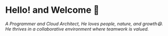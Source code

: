 # Hello! and Welcome 👋 
*A Programmer and Cloud Architect, He loves people, nature, and growth😄. He thrives in a collaborative environment where teamwork is valued.*
